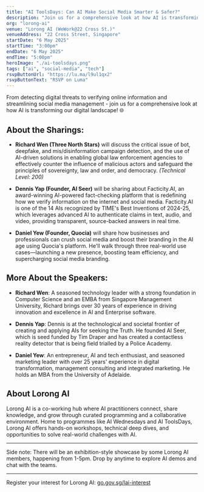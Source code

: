 ```yaml
---
title: "AI ToolsDays: Can AI Make Social Media Smarter & Safer?"
description: "Join us for a comprehensive look at how AI is transforming our digital landscape! From detecting digital threats to verifying online information and streamlining social media management."
org: "lorong-ai"
venue: "Lorong AI (WeWork@22 Cross St.)"
venueAddress: "22 Cross Street, Singapore"
startDate: "6 May 2025"
startTime: "3:00pm"
endDate: "6 May 2025"
endTime: "5:00pm"
heroImage: "./ai-toolsdays.png"
tags: ["ai", "social-media", "tech"]
rsvpButtonUrl: "https://lu.ma/l9ul1qx2"
rsvpButtonText: "RSVP on Luma"
---
```


From detecting digital threats to verifying online information and streamlining social media management - join us for a comprehensive look at how AI is transforming our digital landscape! 🌐

## About the Sharings:

* **Richard Wen (Three North Stars)** will discuss the critical issue of bot, deepfake, and mis/disinformation campaign detection, and the use of AI-driven solutions in enabling global law enforcement agencies to effectively counter the influence of malicious actors and safeguard the principles of sovereignty, law and order, and democracy. _(Technical Level: 200)_

* **Dennis Yap (Founder, AI Seer)** will be sharing about Facticity.AI, an award-winning AI-powered fact-checking platform that is redefining how we verify information on the internet and social media. Facticity.AI is one of the 14 AIs recognized by TIME's Best Inventions of 2024-25, which leverages advanced AI to authenticate claims in text, audio, and video, providing transparent, source-backed answers in real time.

* **Daniel Yew (Founder, Quocia)** will share how businesses and professionals can crush social media and boost their branding in the AI age using Quocia's platform. He'll walk through three real-world use cases—launching a new presence, boosting team efficiency, and supercharging social media branding.

## More About the Speakers:

* **Richard Wen**: A seasoned technology leader with a strong foundation in Computer Science and an EMBA from Singapore Management University, Richard brings over 30 years of experience in driving innovation and excellence in AI and Enterprise software.

* **Dennis Yap**: Dennis is at the technological and societal frontier of creating and applying AIs for seeking the Truth. He founded AI Seer, which is seed funded by Tim Draper and has created a contactless reality detector that is being field trialled by a Police Academy.

* **Daniel Yew**: An entrepreneur, AI and tech enthusiast, and seasoned marketing leader with over 25 years' experience in digital transformation, management consulting and integrated marketing. He holds an MBA from the University of Adelaide.

## About Lorong AI

Lorong AI is a co-working hub where AI practitioners connect, share knowledge, and grow through curated programming and a collaborative environment. Home to programmes like AI Wednesdays and AI ToolsDays, Lorong AI offers hands-on workshops, technical deep dives, and opportunities to solve real-world challenges with AI.

---

Side note: There will be an exhibition-style showcase by some Lorong AI members, happening from 1-5pm. Drop by anytime to explore AI demos and chat with the teams.

---

Register your interest for Lorong AI: [go.gov.sg/lai-interest](https://go.gov.sg/lai-interest) 